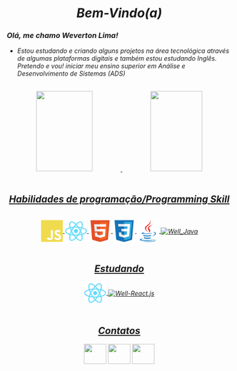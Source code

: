 
<h1 align="center"><em> Bem-Vindo(a)<em></h1>
  
### Olá, me chamo Weverton Lima!<br>

* _Estou estudando e criando alguns projetos na área tecnológica através de algumas plataformas digitais e também estou estudando Inglês.<br>
Pretendo e vou! iniciar meu ensino superior em Análise e Desenvolvimento de Sistemas (ADS)_
<br><br>

<div align="center">
  <a href="https://github.com/wevertonbarbosa">
  <img height="180em" width="50%" src="https://github-readme-stats.vercel.app/api?username=Wevertonbarbosa&show_icons=true&theme=blue-green&include_all_commits=true&count_private=true"/>
  <img height="180em" width="48%" src="https://github-readme-stats.vercel.app/api/top-langs/?username=Wevertonbarbosa&layout=compact&langs_count=7&theme=blue-green"/>
</div>


<div style="display: inline_block" align="center"><br>  
  <h2> Habilidades de programação/Programming Skill </h2><br>
  <img align="center" alt="Well-Js" height="50" width="50" src="https://raw.githubusercontent.com/devicons/devicon/master/icons/javascript/javascript-plain.svg">
  <img align="center" alt="Well-React.js" height="50" width="50" src="https://raw.githubusercontent.com/devicons/devicon/master/icons/react/react-original.svg">
  <img align="center" alt="Well-HTML5" height="50" width="50" src="https://raw.githubusercontent.com/devicons/devicon/master/icons/html5/html5-original.svg">
  <img align="center" alt="Well-CSS3" height="50" width="50" src="https://raw.githubusercontent.com/devicons/devicon/master/icons/css3/css3-original.svg">
  <img align="center" alt="Well_Java" height="50" width="50" src="https://raw.githubusercontent.com/devicons/devicon/master/icons/java/java-original.svg">
  <img align="center" alt="Well_Java" height="50" width="50" src="https://miro.medium.com/max/652/1*N0XV3gco7Ed4brMoxwdjVg.png">
  <br><br>
  
  
  
  ##  _Estudando_
 
<img align="center" alt="Well-React.js" height="50"  width="50" src="https://raw.githubusercontent.com/devicons/devicon/master/icons/react/react-original.svg">
<img align="center" alt="Well-React.js" height="60"  width="60" src="https://cdn-icons-png.flaticon.com/512/5526/5526264.png">
<br><br>


## *Contatos*
<a href="https://instagram.com/wevertonlbs" target="_blank"><img src="https://cdn-icons.flaticon.com/png/512/4494/premium/4494488.png?token=exp=1660546443~hmac=16e0d35faa9aa83577fdb87e19ac270b" target="_blank" height="45" width="50"></a>
<a href = "mailto:wevertonlbs00@gmail.com"><img src="https://cdn-icons-png.flaticon.com/512/5968/5968534.png" height="45" width="50" target="_blank"></a>
<a href="https://www.linkedin.com/in/wevertonbarbosa00" target="_blank"><img src="https://cdn-icons.flaticon.com/png/512/3256/premium/3256016.png?token=exp=1660546443~hmac=e528a6690ea0a3f9ec83ac7d6afbe434" height="45" width="50" target="_blank"></a> 

</div><br>


